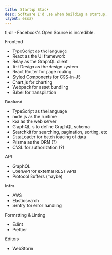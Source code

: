 ```yaml
---
title: Startup Stack
desc: Software I'd use when building a startup.
layout: essay
---
```


tl;dr - Facebook's Open Source is incredible.

Frontend

- TypeScript as the language
- React as the UI framework
- Relay as the GraphQL client
- Ant Design as the design system
- React Router for page routing
- Styled Components for CSS-in-JS
- Chart.js for charting
- Webpack for asset bundling
- Babel for transpilation

Backend

- TypeScript as the language
- node.js as the runtime
- koa as the web server
- GraphQL.js to define GraphQL schema
- Searchkit for searching, pagination, sorting, etc
- DataLoader for batch loading of data
- Prisma as the ORM (?)
- CASL for authorization (?)

API

- GraphQL
- OpenAPI for external REST APIs
- Protocol Buffers (maybe)

Infra

- AWS
- Elasticsearch
- Sentry for error handling

Formatting & Linting

- Eslint
- Prettier

Editors

- WebStorm